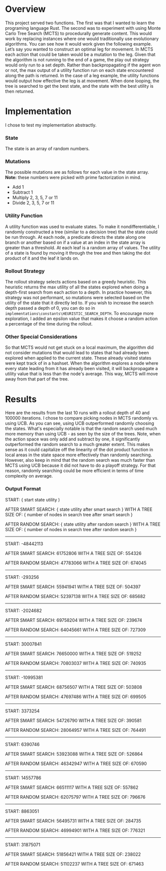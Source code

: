# Overview
This project served two functions. The first was that I wanted to learn the programing language Rust. The second was to experiment with using Monte Carlo Tree Search (MCTS) to procedurally generate content. This would work by replacing instances where one would traditionally use evolutionary algorithms. You can see how it would work given the following example. Let’s say you wanted to construct an optimal leg for movement. In MCTS each action that could be taken would be a mutation to the leg. Given that the algorithm is not running to the end of a game, the play out strategy would only run to a set depth. Rather than backpropagating if the agent won or not, the max output of a utility function run on each state encountered along the path is returned. In the case of a leg example, the utility functions would output how effective the leg is at movement. When done looping, the tree is searched to get the best state, and the state with the best utility is then returned.

# Implementation
I chose to test my implementation abstractly. 

### **State**
The state is an array of random numbers.

### **Mutations**
The possible mutations are as follows for each value in the state array. **Note:** these numbers were picked with prime factorization in mind.
* Add 1
* Subtract 1
* Multiply 2, 3, 5, 7 or 11
* Divide 2, 3, 5, 7 or 11

### **Utility Function**
A utility function was used to evaluate states. To make it nondifferentiable, I randomly constructed a tree (similar to a decision tree) that the state could be run through. At each node, a predicate directs the state along one branch or another based on if a value at an index in the state array is greater than a threshold. At each leaf is a random array of values. The utility of a state is found by moving it through the tree and then taking the dot product of it and the leaf it lands on.

### **Rollout Strategy**
The rollout strategy selects actions based on a greedy heuristic. This heuristic returns the max utility of all the states explored when doing a depth-first search from each action to a depth. In practice however, this strategy was not performant, so mutations were selected based on the utility of the state that it directly led to. If you wish to increase the search depth passed a depth of 0, you can do so in `implementations\constants\HEURISTIC_SEARCH_DEPTH`. To encourage more exploration, I added an epsilon value that makes it choose a random action a percentage of the time during the rollout.

### **Other Special Considerations**
So that MCTS would not get stuck on a local maximum, the algorithm did not consider mutations that would lead to states that had already been explored when applied to the current state. These already visited states were kept track of in a hashset. When the algorithm explores a node where every state leading from it has already been visited, it will backpropagate a utility value that is less than the node's average. This way, MCTS will move away from that part of the tree.

# Results
Here are the results from the last 10 runs with a rollout depth of 40 and 100000 iterations. I chose to compare picking nodes in MCTS randomly vs. using UCB. As you can see, using UCB outperformed randomly choosing the states. What's especially notable is that the random search used much more memory than using UCB - as seen by the size of the trees. Note, when the action space was only add and subtract by one, it significantly outperformed the random search to a much greater extent. This makes sense as it could capitalize off the linearity of the dot product function in local areas in the state space more effectively than randomly searching. However, also keep in mind that the random search was much faster than MCTS using UCB because it did not have to do a playoff strategy. For that reason, randomly searching could be more efficient in terms of time complexity on average.

### **Output Format**

START: { start state utility )

AFTER SMART SEARCH: { state utility after smart search }
WITH A TREE SIZE OF: { number of nodes in search tree after smart search }

AFTER RANDOM SEARCH: { state utility after random search }
WITH A TREE SIZE OF: { number of nodes in search tree after random search }

_______________________________

START: -48442113

AFTER SMART SEARCH: 61752806
WITH A TREE SIZE OF: 554326

AFTER RANDOM SEARCH: 47783066
WITH A TREE SIZE OF: 674045

_______________________________

START: -293256

AFTER SMART SEARCH: 55941941
WITH A TREE SIZE OF: 504397

AFTER RANDOM SEARCH: 52397138
WITH A TREE SIZE OF: 685682

_______________________________

START: -2024682

AFTER SMART SEARCH: 69758204
WITH A TREE SIZE OF: 239674

AFTER RANDOM SEARCH: 64045661
WITH A TREE SIZE OF: 727309

_______________________________

START: 30007841

AFTER SMART SEARCH: 76650000
WITH A TREE SIZE OF: 519252

AFTER RANDOM SEARCH: 70803037
WITH A TREE SIZE OF: 740935

_______________________________

START: -10995381

AFTER SMART SEARCH: 68756507
WITH A TREE SIZE OF: 503808

AFTER RANDOM SEARCH: 47697486
WITH A TREE SIZE OF: 699505

_______________________________

START: 3373254

AFTER SMART SEARCH: 54726790
WITH A TREE SIZE OF: 390581

AFTER RANDOM SEARCH: 28064957
WITH A TREE SIZE OF: 764491

_______________________________

START: 6390746

AFTER SMART SEARCH: 53923088
WITH A TREE SIZE OF: 526864

AFTER RANDOM SEARCH: 46342947
WITH A TREE SIZE OF: 670590

_______________________________

START: 14557786

AFTER SMART SEARCH: 66511117
WITH A TREE SIZE OF: 557862

AFTER RANDOM SEARCH: 62075797
WITH A TREE SIZE OF: 796676

_______________________________

START: 8863051

AFTER SMART SEARCH: 56495731
WITH A TREE SIZE OF: 284735

AFTER RANDOM SEARCH: 46994901
WITH A TREE SIZE OF: 776321

_______________________________

START: 31875071

AFTER SMART SEARCH: 51856421
WITH A TREE SIZE OF: 238022

AFTER RANDOM SEARCH: 51102237
WITH A TREE SIZE OF: 671463

